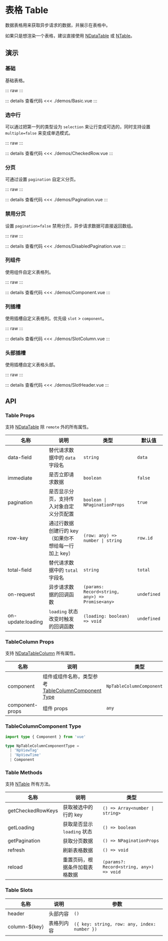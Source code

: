 # 表格 Table

数据表格用来获取异步请求的数据，并展示在表格中。

如果只是想渲染一个表格，建议直接使用 [NDataTable](https://www.naiveui.com/zh-CN/light/components/data-table) 或 [NTable](https://www.naiveui.com/zh-CN/light/components/table)。

## 演示

### 基础

基础表格。

::: raw
<TableBasic />
:::

::: details 查看代码
<<< ./demos/Basic.vue
:::

### 选中行

可以通过把第一列的类型设为 `selection` 来让行变成可选的，同时支持设置 `multiple=false` 来变成单选模式。

::: raw
<TableCheckedRow />
:::

::: details 查看代码
<<< ./demos/CheckedRow.vue
:::

### 分页

可通过设置 `pagination` 自定义分页。

::: raw
<TablePagination />
:::

::: details 查看代码
<<< ./demos/Pagination.vue
:::

### 禁用分页

设置 `pagination=false` 禁用分页，异步请求数据可直接返回数组。

::: raw
<TableDisabledPagination />
:::

::: details 查看代码
<<< ./demos/DisabledPagination.vue
:::

### 列组件

使用组件自定义表格列。

::: raw
<TableComponent />
:::

::: details 查看代码
<<< ./demos/Component.vue
:::

### 列插槽

使用插槽自定义表格列。优先级 `slot` > `component`。

::: raw
<TableSlotColumn />
:::

::: details 查看代码
<<< ./demos/SlotColumn.vue
:::

### 头部插槽

使用插槽自定义表格头部。

::: raw
<TableSlotHeader />
:::

::: details 查看代码
<<< ./demos/SlotHeader.vue
:::

## API

### Table Props

支持 [NDataTable](https://www.naiveui.com/zh-CN/light/components/data-table#DataTable-Props) 除 `remote` 外的所有属性。

| 名称              | 说明                                                 | 类型                                            | 默认值      |
| ----------------- | ---------------------------------------------------- | ----------------------------------------------- | ----------- |
| data-field        | 替代请求数据中的 `data` 字段名                       | `string`                                        | `data`      |
| immediate         | 是否立即请求数据                                     | `boolean`                                       | `false`     |
| pagination        | 是否显示分页，支持传入对象自定义分页配置             | `boolean \| NPaginationProps`                   | `true`      |
| row-key           | 通过行数据创建行的 key（如果你不想给每一行加上 key） | `(row: any) => number \| string`                | `row.id`    |
| total-field       | 替代请求数据中的 `total` 字段名                      | `string`                                        | `total`     |
| on-request        | 异步请求数据的回调函数                               | `(params: Record<string, any>) => Promise<any>` | `undefined` |
| on-update:loading | `loading` 状态改变时触发的回调函数                   | `(loading: boolean) => void`                    | `undefined` |

### TableColumn Props

支持 [NDataTableColumn](https://www.naiveui.com/zh-CN/light/components/data-table#DataTable-Props) 所有属性。

| 名称            | 说明                                                                          | 类型                         | 默认值      |
| --------------- | ----------------------------------------------------------------------------- | ---------------------------- | ----------- |
| component       | 组件或组件名称，类型参考 [TableColumnComponent Type](#formitemcomponent-type) | `NpTableColumnComponentType` | `undefined` |
| component-props | 组件 props                                                                    | `any`                        | `undefined` |

### TableColumnComponent Type

```ts
import type { Component } from 'vue'

type NpTableColumnComponentType =
  | 'NpViewTag'
  | 'NpViewTime'
  | Component
```

### Table Methods

支持 [NTable](https://www.naiveui.com/zh-CN/light/components/data-table#DataTable-Methods) 所有方法。

| 名称              | 说明                           | 类型                                     |
| ----------------- | ------------------------------ | ---------------------------------------- |
| getCheckedRowKeys | 获取被选中的行的 key           | `() => Array<number \| string>`          |
| getLoading        | 获取是否显示 `loading` 状态    | `() => boolean`                          |
| getPagination     | 获取分页数据                   | `() => NPaginationProps`                 |
| refresh           | 刷新表格数据                   | `() => void`                             |
| reload            | 重置页码，根据条件加载表格数据 | `(params?: Record<string, any>) => void` |

### Table Slots

| 名称            | 说明       | 参数                                         |
| --------------- | ---------- | -------------------------------------------- |
| header          | 头部内容   | `()`                                         |
| column-$\{key\} | 表格列内容 | `({ key: string, row: any, index: number })` |
